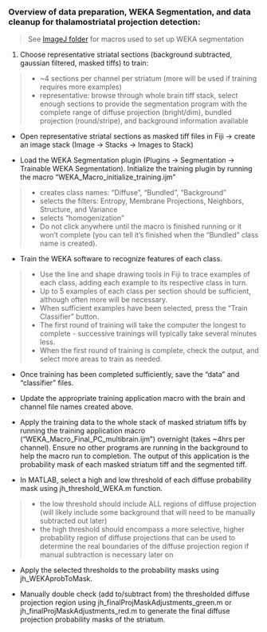 

### Overview of data preparation, WEKA Segmentation, and data cleanup for thalamostriatal projection detection:
> See [ImageJ folder](https://github.com/BJHunnicutt/anatomy/tree/master/ImageJ) for macros used to set up WEKA segmentation


1. Choose representative striatal sections (background subtracted, gaussian filtered, masked tiffs) to train:
> * ~4 sections per channel per striatum (more will be used if training requires more examples)
> * representative: browse through whole brain tiff stack, select enough sections to provide the segmentation program with the complete range of diffuse projection (bright/dim), bundled projection (round/stripe), and background information available  

* Open representative striatal sections as masked tiff files in Fiji → create an image stack (Image → Stacks → Images to Stack)

* Load the WEKA Segmentation plugin (Plugins → Segmentation → Trainable WEKA Segmentation).
Initialize the training plugin by running the macro “WEKA_Macro_initialize_training.ijm”
> * creates class names: “Diffuse”, “Bundled”, “Background”
> * selects the filters: Entropy, Membrane Projections, Neighbors, Structure, and Variance
> * selects “homogenization”
> * Do not click anywhere until the macro is finished running or it won’t complete (you can tell it’s finished when the “Bundled” class name is created).

* Train the WEKA software to recognize features of each class.
> * Use the line and shape drawing tools in Fiji to trace examples of each class, adding each example to its respective class in turn.
> * Up to 5 examples of each class per section should be sufficient, although often more will be necessary.
> * When sufficient examples have been selected, press the “Train Classifier” button.
> * The first round of training will take the computer the longest to complete - successive trainings will typically take several minutes less.
> * When the first round of training is complete, check the output, and select more areas to train as needed.

* Once training has been completed sufficiently, save the “data” and “classifier” files.

* Update the appropriate training application macro with the brain and channel file names created above.

* Apply the training data to the whole stack of masked striatum tiffs by running the training application macro (“WEKA_Macro_Final_PC_multibrain.ijm”) overnight (takes ~4hrs per channel). Ensure no other programs are running in the background to help the macro run to completion. The output of this application is the probability mask of each masked striatum tiff and the segmented tiff.

* In MATLAB, select a high and low threshold of each diffuse probability mask using jh_threshold_WEKA.m function.
> * the low threshold should include ALL regions of diffuse projection (will likely include some background that will need to be manually subtracted out later)
> * the high threshold should encompass a more selective, higher probability region of diffuse projections that can be used to determine the real boundaries of the diffuse projection region if manual subtraction is necessary later on

* Apply the selected thresholds to the probability masks using jh_WEKAprobToMask.

* Manually double check (add to/subtract from) the thresholded diffuse projection region using jh_finalProjMaskAdjustments_green.m or jh_finalProjMaskAdjustments_red.m to generate the final diffuse projection probability masks of the striatum.

<!-- https://docs.google.com/document/d/1WE2E9A_CD17WurukYWF_EYuvQU8u9KVvKOVcpn56qic/edit -->
